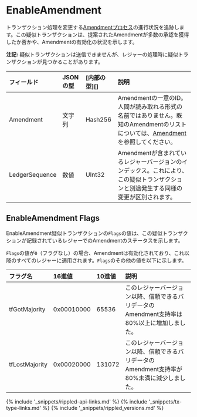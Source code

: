 # EnableAmendment

トランザクション処理を変更する[Amendmentプロセス](amendments.html#amendmentプロセス)の進行状況を追跡します。この疑似トランザクションは、提案されたAmendmentが多数の承認を獲得したか否かや、Amendmentの有効化の状況を示します。

**注記:** 疑似トランザクションは送信できませんが、レジャーの処理時に疑似トランザクションが見つかることがあります。

| フィールド          | JSONの型 | [内部の型][] | 説明                 |
|:---------------|:----------|:------------------|:----------------------------|
| Amendment      | 文字列    | Hash256           | Amendmentの一意のID。人間が読み取れる形式の名前ではありません。既知のAmendmentのリストについては、[Amendment](amendments.html)を参照してください。 |
| LedgerSequence | 数値    | UInt32            | Amendmentが含まれているレジャーバージョンのインデックス。これにより、この疑似トランザクションと別途発生する同様の変更が区別されます。 |

## EnableAmendment Flags

EnableAmendment疑似トランザクションの`Flags`の値は、この疑似トランザクションが記録されているレジャーでのAmendmentのステータスを示します。

`Flags`の値が`0`（フラグなし）の場合、Amendmentは有効化されており、これ以降のすべてのレジャーに適用されます。`Flags`のその他の値を以下に示します。

| フラグ名      | 16進値  | 10進値 | 説明                    |
|:---------------|:-----------|:--------------|:-------------------------------|
| tfGotMajority  | 0x00010000 | 65536         | このレジャーバージョン以降、信頼できるバリデータのAmendment支持率は80%以上に増加しました。 |
| tfLostMajority | 0x00020000 | 131072        | このレジャーバージョン以降、信頼できるバリデータのAmendment支持率が80%未満に減少しました。 |

<!--{# common link defs #}-->
{% include '_snippets/rippled-api-links.md' %}
{% include '_snippets/tx-type-links.md' %}
{% include '_snippets/rippled_versions.md' %}
